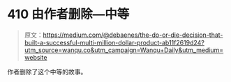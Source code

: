 # 410 由作者删除—中等

> 原文：<https://medium.com/@debaenes/the-do-or-die-decision-that-built-a-successful-multi-million-dollar-product-ab11f2619d24?utm_source=wanqu.co&utm_campaign=Wanqu+Daily&utm_medium=website>

作者删除了这个中等的故事。